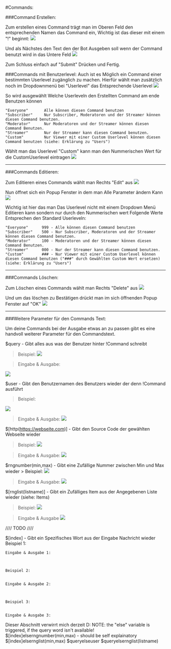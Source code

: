 #Commands:

###Command Erstellen:

Zum erstellen eines Command trägt man im Oberen Feld den entsprechenden Namen das Command ein, Wichtig ist das dieser mit einem "!" beginnt:
<img src="http://i.imgur.com/UUSSSZN.png"/>

Und als Nächstes den Text den der Bot Ausgeben soll wenn der Command benutzt wird in das Untere Feld
<img src="http://i.imgur.com/0tB8hIV.png"/>

Zum Schluss einfach auf "Submit" Drücken und Fertig.


###Commands mit Benutzerlevel:
Auch ist es Möglich ein Command einer bestimmten Userlevel zugänglich zu machen.
Hierfür wählt man zusätzlich noch im Dropdownmenü bei "Userlevel" das Entsprechende Userlevel
<img src="http://i.imgur.com/gc8NMRb.png"/>

So wird ausgewählt Welche Userleveln den Erstellten Command am ende Benutzen können

	"Everyone"		 Alle können diesen Command benutzen
	"Subscriber"	 Nur Subscriber, Moderatoren und der Streamer können diesen Command benutzen.
	"Moderator"		 Nur Moderatoren und der Streamer können diesen Command Benutzen.
	"Streamer"		 Nur der Streamer kann diesen Command benutzen.
	"Custom"		 Nur Viewer mit einer Custom Userlevel können diesen Command benutzen (siehe: Erklärung zu "Users")

Wählt man das Userlevel "Custom" kann man den Nummerischen Wert für die CustomUserlevel eintragen
<img src="http://i.imgur.com/0v7wq8G.png"/>

<hr>

###Commands Editieren:

Zum Editieren eines Commands wählt man Rechts "Edit" aus
<img src="http://i.imgur.com/HybHyae.png"/>

Nun öffnet sich ein Popup Fenster in dem man Alle Parameter ändern Kann
<img src="http://i.imgur.com/9GukCxQ.png"/>

Wichtig ist hier das man Das Userlevel nicht mit einem Dropdown Menü Editieren kann sondern nur durch den Nummerischen wert
Folgende Werte Entsprechen den Standard Userleveln:

	"Everyone"		999 - Alle können diesen Command benutzen
	"Subscriber"	500 - Nur Subscriber, Moderatoren und der Streamer können diesen Command benutzen.
	"Moderator"		100 - Moderatoren und der Streamer können diesen Command Benutzen.
	"Streamer"		000 - Nur der Streamer kann diesen Command benutzen.
	"Custom"		### - Nur Viewer mit einer Custom Userlevel können diesen Command benutzen ("###" durch Gewählten Custom Wert ersetzen) (siehe: Erklärung zu "Users")


<hr>

###Commands Löschen:

Zum Löschen eines Commands wählt man Rechts "Delete" aus
<img src="http://i.imgur.com/HybHyae.png"/>

Und um das löschen zu Bestätigen drückt man im sich öffnenden Popup Fenster auf "OK"
<img src="http://i.imgur.com/o6pXXGL.png"/>

<hr>

###Weitere Parameter für den Commands Text:

Um deine Commands bei der Ausgabe etwas an zu passen gibt es eine handvoll weiterer Parameter für den Commandstext.

$query - Gibt alles aus was der Benutzer hinter !Command schreibt
>Beispiel:
	<img src="http://i.imgur.com/Dot5DK0.png"/>

> Eingabe & Ausgabe:
<img src="http://i.imgur.com/6R3rord.png"/>

$user - Gibt den Benutzernamen des Benutzers wieder der denn !Command ausführt
>Beispiel:
<img src="http://i.imgur.com/rRJR94z.png"/>
	
> Eingabe & Ausgabe:
	<img src="http://i.imgur.com/4YenSWg.png"/>
	
	
$[http(https://webseite.com)] - Gibt den Source Code der gewählten Webseite wieder
>Beispiel:
	<img src="http://i.imgur.com/q7ycYQo.png"/>
	
> Eingabe & Ausgabe:
	<img src="http://i.imgur.com/YNWCPlC.png"/>
	
	
$rngnumber(min,max) - Gibt eine Zufällige Nummer zwischen Min und Max wieder
	> Beispiel:
	<img src="http://i.imgur.com/jkgEeox.png"/>
	
>Eingabe & Ausgabe:
	<img src="http://i.imgur.com/zH6ES9J.png"/>


$[rnglist(listname)] - Gibt ein Zufälliges Item aus der Angegebenen Liste wieder (siehe: Items)
>Beispiel:
	<img src="http://i.imgur.com/EqQxkGt.png"/>
	
>Eingabe & Ausgabe
	<img src="http://i.imgur.com/OMtjaZf.png"/>
	
//// TODO ////


$[index] - Gibt ein Spezifisches Wort aus der Eingabe Nachricht wieder
	Beispiel 1:
	
	
	Eingabe & Ausgabe 1:
	
	
	
	Beispiel 2:
	
	
	Eingabe & Ausgabe 2:
	
	

	Beispiel 3:
	
	
	Eingabe & Ausgabe 3:
	
	

Dieser Abschnitt verwirrt mich derzeit D:
NOTE: the "else" variable is triggered, if the query word isn't available!
\$[index]elserngnumber(min,max) - should be self explainatory
\$[index]elsernglist(min,max)
\$queryelseuser
\$queryelsernglist(listname)
